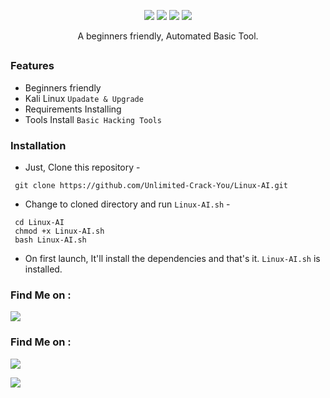 


<p align="center">
  <img src="https://img.shields.io/badge/Author-./B7 Black Seven-cyan?style=flat-square">
  <img src="https://img.shields.io/badge/Open%20Source-Encode-cyan?style=flat-square">
  <img src="https://img.shields.io/badge/MADE%20IN-PMC Eelam-green?colorA=%23ff0000&colorB=%23017e40&style=flat-square">
  <img src="https://img.shields.io/badge/Written%20In-Bash-cyan?style=flat-square">
</p>

<p align="center">A beginners friendly, Automated Basic Tool.</p>

##

### Features

- Beginners friendly
- Kali Linux `Upadate & Upgrade` 
- Requirements Installing 
- Tools Install `Basic Hacking Tools`

### Installation

- Just, Clone this repository -
```
 git clone https://github.com/Unlimited-Crack-You/Linux-AI.git
```

- Change to cloned directory and run `Linux-AI.sh` -
```
 cd Linux-AI
 chmod +x Linux-AI.sh
 bash Linux-AI.sh
```

- On first launch, It'll install the dependencies and that's it. `Linux-AI.sh` is installed.







### Find Me on :
<p align="left">
  <a href="https://github.com/Unlimited-Crack-You" target="_blank"><img src="https://img.shields.io/badge/Github-PMC MALWARE CYBER-green?style=for-the-badge&logo=github"></a>
</p>

### Find Me on :
<p align="left">
  <a href="https://www.instagram.com/aprizal_febrian" target="_blank"><img src="https://img.shields.io/badge/Instagram-%40aprizal_febrian-red?style=for-the-badge&logo=instagram"></a>
  
</p>
<p align="left">
  <a href="https://www.telegram.com/aprizal_febrian" target="_blank"><img src="https://img.shields.io/badge/Telegram-%40aprizal_febrian-red?style=for-the-badge&logo=telegram"></a>
  
</p>



